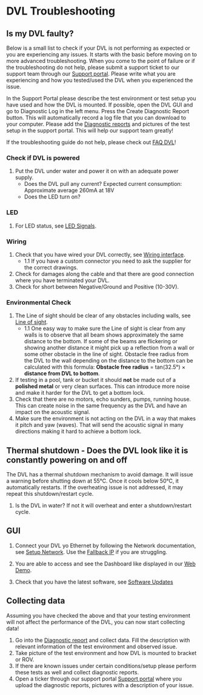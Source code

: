 # DVL Troubleshooting

## Is my DVL faulty?

Below is a small list to check if your DVL is not performing as expected or you are experiencing any issues. It starts with the basic before moving on to more advanced troubleshooting. When you come to the point of failure or if the troubleshooting do not help, please submit a support ticket to our support team through our [Support portal](https://waterlinked.com/support). Please write what you are experiencing and how you tested/used the DVL when you experienced the issue. 

In the Support Portal please describe the test environment or test setup you have used and how the DVL is mounted. If possible, open the DVL GUI and go to Diagnostic Log in the left menu. Press the Create Diagnostic Report button. This will automatically record a log file that you can download to your computer. Please add the [Diagnostic reports](gui/diagnostic-report.md) and pictures of the test setup in the support portal. This will help our support team greatly! 

If the troubleshooting guide do not help, please check out [FAQ DVL](faq.md#faq-dvl)!  

### Check if DVL is powered
1. Put the DVL under water and power it on with an adequate power supply.
    * Does the DVL pull any current? Expected current consumption: Approximate average 260mA at 18V
    * Does the LED turn on?

### LED
1. For LED status, see [LED Signals](../interfaces#LED-Signals).

### Wiring 
1. Check that you have wired your DVL correctly, see [Wiring interface](../interfaces#wiring-interface).
    - 1.1 If you have a custom connector you need to ask the supplier for the correct drawings.
2. Check for damages along the cable and that there are good connection where you have terminated your DVL.
3. Check for short between Negative/Ground and Positive (10-30V).

### Environmental Check
1. The Line of sight should be clear of any obstacles including walls, see [Line of sight](../dvl-a50#line-of-sight).
    - 1.1 One easy way to make sure the Line of sight is clear from any walls is to observe that all beam shows approximately the same distance to the bottom. If some of the beams are flickering or showing another distance it might pick up a reflection from a wall or some other obstacle in the line of sight. Obstacle free radius from the DVL to the wall depending on the distance to the bottom can be calculated with this formula: **Obstacle free radius** = tan(32.5°) × **distance from DVL to bottom**. 
2. If testing in a pool, tank or bucket it should **not** be made out of a **polished metal** or very clean surfaces. This can introduce more noise and make it harder for the DVL to get a bottom lock.
3. Check that there are no motors, echo sunders, pumps, running house. This can create noise in the same frequency as the DVL and have an impact on the acoustic signal.
4. Make sure the environment is not acting on the DVL in a way that makes it pitch and yaw (waves). That will send the acoustic signal in many directions making it hard to achieve a bottom lock.    

## Thermal shutdown - Does the DVL look like it is constantly powering on and off
The DVL has a thermal shutdown mechanism to avoid damage. It will issue a warning before shutting down at 55℃. Once it cools below 50℃, it automatically restarts. If the overheating issue is not addressed, it may repeat this shutdown/restart cycle.

1. Is the DVL in water? If not it will overheat and enter a shutdown/restart cycle.

<!-- ### Obstacle free radius calculator

<!DOCTYPE html>
<html lang="en">
<head>
    <meta charset="UTF-8">
    <meta name="viewport" content="width=device-width, initial-scale=1.0">
    <style>
        label {
            font-size: 1.2em;
        }

        input[type="number"] {
            padding: 12px;
            width: 150px;
            font-size: 1.2em;
            margin-right: 10px;
            border: 2px solid #4CAF50;
            border-radius: 5px;
            box-shadow: 0px 0px 5px rgba(0, 0, 0, 0.2);
            background-color: #f0f0f0;
        }

        input[type="number"]:focus {
            background-color: #ffffff;
            border-color: #45a049;
        }

        input[type="button"] {
            background-color: #4CAF50;
            color: white;
            border: none;
            padding: 10px 20px;
            font-size: 1em;
            cursor: pointer;
            border-radius: 5px;
        }

        input[type="button"]:hover {
            background-color: #45a049;
        }

        p#result {
            margin-top: 20px;
            font-size: 1.2em;
            color: #333;
        }

        p#error {
            color: red;
            margin-top: 10px;
        }
    </style>
</head>
<body>

    <form>
        <label for="rangeInput">Altitude (0.05 - 125 meters):</label>
        <input type="number" id="rangeInput" name="rangeInput" min="0.05" max="125" step="0.01" required>
        <input type="button" value="Click here to calculate!" onclick="calculateSafetyDistance()">
    </form>

    <p id="result"></p>
    <p id="error"></p>

    <script>
    function calculateSafetyDistance() {
        const rangeInput = document.getElementById('rangeInput');
        const range = parseFloat(rangeInput.value);
        const resultElement = document.getElementById('result');
        const errorElement = document.getElementById('error');
        
        // Clear previous results and error messages
        resultElement.innerHTML = '';
        errorElement.innerHTML = '';
        
        if (range >= 0.05 && range <= 125) {
            const safetyDistance = Math.tan(32.5 * Math.PI / 180) * range;
            resultElement.innerHTML = 'Obstacle free radius: ' + safetyDistance.toFixed(2) + ' meters';
        } else {
            errorElement.innerHTML = 'Please enter a valid range between 0.05 and 125 meters.';
        }
    }
    </script>

</body>
</html> -->


## GUI
1. Connect your DVL yo Ethernet by following the Network documentation, see [Setup Network](networking.md#networking). Use the [Fallback IP](networking.md#fallback-ip) if you are struggling. 

2. You are able to access and see the Dashboard like displayed in our [Web Demo](https://dvl.demo.waterlinked.com/#/diagnostic).

3. Check that you have the latest software, see [Software Updates](sw-update.md#software-updates)


## Collecting data
Assuming you have checked the above and that your testing environment will not affect the performance of the DVL, you can now start collecting data!

1. Go into the [Diagnostic report](gui/diagnostic-report.md) and collect data. Fill the description with relevant information of the test environment and observed issue.
2. Take picture of the test environment and how DVL is mounted to bracket or ROV.
3. If there are known issues under certain conditions/setup please perform these tests as well and collect diagnostic reports.  
4. Open a ticker through our support portal [Support portal](https://waterlinked.com/support) where you upload the diagnostic reports, pictures with a description of your issue. 

